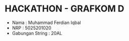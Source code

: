 # HACKATHON - GRAFKOM D

- Nama : Muhammad Ferdian Iqbal
- NRP : 5025201020
- Gabungan String : 20AL
